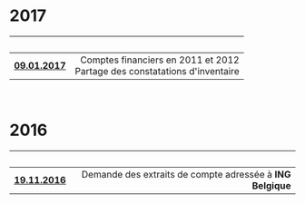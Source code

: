 <link rel="stylesheet" href="normal3.css" type="text/css" />

# 2017

| &nbsp; | &nbsp; |
| --- | ---: |
| [**09.01.2017**](20170109.md) | Comptes financiers en 2011 et 2012<br>Partage des constatations d'inventaire |

&nbsp;

# 2016

| &nbsp; | &nbsp; |
| --- | ---: |
| [**19.11.2016**](20161119.md) | Demande des extraits de compte adressée à **ING Belgique** |

&nbsp;
